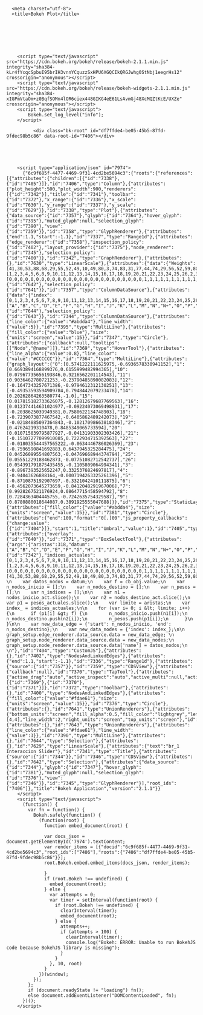 <!DOCTYPE html>
<html lang="en">
  
  <head>
    
      <meta charset="utf-8">
      <title>Bokeh Plot</title>
      
      
        
          
        
        
          
        <script type="text/javascript" src="https://cdn.bokeh.org/bokeh/release/bokeh-2.1.1.min.js" integrity="sha384-kLr4fYcqcSpbuI95brIH3vnnYCquzzSxHPU6XGQCIkQRGJwhg0StNbj1eegrHs12" crossorigin="anonymous"></script>
        <script type="text/javascript" src="https://cdn.bokeh.org/bokeh/release/bokeh-widgets-2.1.1.min.js" integrity="sha384-xIGPmVtaOm+z0BqfSOMn4lOR6ciex448GIKG4eE61LsAvmGj48XcMQZtKcE/UXZe" crossorigin="anonymous"></script>
        <script type="text/javascript">
            Bokeh.set_log_level("info");
        </script>
        
      
      
    
  </head>
  
  
  <body>
    
      
        
          
          
            
              <div class="bk-root" id="df7ffde4-be05-45b5-87fd-9fdec98b5c86" data-root-id="7406"></div>
            
          
        
      
      
        <script type="application/json" id="7974">
          {"6c9f685f-4477-4469-9f31-4cd2be5694c3":{"roots":{"references":[{"attributes":{"children":[{"id":"7338"},{"id":"7405"}]},"id":"7406","type":"Column"},{"attributes":{"plot_height":500,"plot_width":900,"renderers":[{"id":"7342"}],"title":{"id":"7341"},"toolbar":{"id":"7372"},"x_range":{"id":"7336"},"x_scale":{"id":"7630"},"y_range":{"id":"7337"},"y_scale":{"id":"7629"}},"id":"7338","type":"Plot"},{"attributes":{"data_source":{"id":"7357"},"glyph":{"id":"7364"},"hover_glyph":{"id":"7395"},"muted_glyph":null,"selection_glyph":{"id":"7390"},"view":{"id":"7359"}},"id":"7358","type":"GlyphRenderer"},{"attributes":{"end":1.1,"start":-1.1},"id":"7337","type":"Range1d"},{"attributes":{"edge_renderer":{"id":"7358"},"inspection_policy":{"id":"7402"},"layout_provider":{"id":"7375"},"node_renderer":{"id":"7345"},"selection_policy":{"id":"7400"}},"id":"7342","type":"GraphRenderer"},{"attributes":{},"id":"7630","type":"LinearScale"},{"attributes":{"data":{"Weights":[41,30,53,88,68,29,55,52,49,10,49,80,3,74,83,31,77,44,74,29,56,52,59,80,51,17,78,51,51,80,75,48,65,61,25,61,5,47,55,19,30,66,54,19,80,19,72,50,51,14,26,53,9,17,5,8,75,28,31,44,23,69,23,7,16,53,24,21,16,25,7,65,53,65,88,68,80,43,24,72,2,50,67,16,40,79,73,16,82,23,89,68,71,69,36,67,62,60,15,42,85,4,71,86,27,72,55,83,28,67,47,71,87,61,37,57,43,48,16,67,74,16,82,64,53,51,45,57,44,63,38,58,66,46,4,60,38,55,61,16,47,2,33,42,11,20,56,41,11,62,13,62,35,41,69,85,39,28,72,3,53,69,19,42,86,77,19,90,26,87,70,74,77,22,15,56,41,61,7,37,75,78,6,60,16,67,70,92,39,18,66,45,63,9,36,92,72,9,78,20,81,62,82,2,26,12,22,3,40,19,42,38,14,23,45,13,67,37,54,41,16,29,43,34,37,28,39,18,3,73,81,29,63,60,72,29,75,43,78,79,57,6,4,55,2,1,2,38,6,1,1,5,63,39,56,41,57,32,59,45,55,66,44,25,68,58,80,23,69,44,72,80,61,24,9,18,67,26,22,18,27,9,30,59,26,42,60,46,63,37,69,9,78,16,76,59,80,18,70,36,77,87,78,25,22,18,27,9,28,83,67,65,29,38,19,71,70,68],"end":[1,2,3,4,5,6,8,9,10,11,12,13,14,15,16,17,18,19,20,21,22,23,24,25,26,2,3,4,5,6,8,9,10,11,12,13,14,15,16,17,18,19,20,21,22,23,24,25,26,3,4,5,6,8,9,10,12,13,14,15,16,17,18,19,20,21,22,23,24,25,26,4,5,6,8,9,10,11,12,13,14,15,16,17,18,19,20,21,22,23,24,25,26,5,6,8,9,10,11,12,13,14,15,16,17,18,19,20,21,22,23,24,25,26,6,8,9,10,11,12,13,14,15,16,17,18,19,20,21,22,23,24,25,26,7,8,9,10,11,12,13,14,15,16,17,18,19,20,21,22,23,24,25,26,9,10,11,12,13,14,15,16,17,18,19,20,21,22,23,24,25,26,10,11,12,13,15,16,17,18,19,20,21,22,23,24,25,26,11,12,13,15,16,17,18,19,20,21,22,23,24,25,26,12,13,15,16,18,19,20,22,24,25,26,13,14,15,16,17,18,19,20,21,22,23,24,25,26,14,15,16,17,18,19,20,21,22,23,24,25,26,15,16,17,18,19,20,21,22,23,24,25,16,17,18,19,20,21,22,23,24,25,26,17,18,19,20,21,22,23,24,25,26,18,19,20,21,22,23,24,25,26,19,20,21,22,23,24,25,26,20,21,22,23,24,25,26,21,22,23,24,25,26,22,23,24,25,26,23,24,25,26,24,25,26,25,26,26],"start":[0,0,0,0,0,0,0,0,0,0,0,0,0,0,0,0,0,0,0,0,0,0,0,0,0,1,1,1,1,1,1,1,1,1,1,1,1,1,1,1,1,1,1,1,1,1,1,1,1,2,2,2,2,2,2,2,2,2,2,2,2,2,2,2,2,2,2,2,2,2,2,3,3,3,3,3,3,3,3,3,3,3,3,3,3,3,3,3,3,3,3,3,3,4,4,4,4,4,4,4,4,4,4,4,4,4,4,4,4,4,4,4,4,4,5,5,5,5,5,5,5,5,5,5,5,5,5,5,5,5,5,5,5,5,6,6,6,6,6,6,6,6,6,6,6,6,6,6,6,6,6,6,6,6,8,8,8,8,8,8,8,8,8,8,8,8,8,8,8,8,8,8,9,9,9,9,9,9,9,9,9,9,9,9,9,9,9,9,10,10,10,10,10,10,10,10,10,10,10,10,10,10,10,11,11,11,11,11,11,11,11,11,11,11,12,12,12,12,12,12,12,12,12,12,12,12,12,12,13,13,13,13,13,13,13,13,13,13,13,13,13,14,14,14,14,14,14,14,14,14,14,14,15,15,15,15,15,15,15,15,15,15,15,16,16,16,16,16,16,16,16,16,16,17,17,17,17,17,17,17,17,17,18,18,18,18,18,18,18,18,19,19,19,19,19,19,19,20,20,20,20,20,20,21,21,21,21,21,22,22,22,22,23,23,23,24,24,25]},"selected":{"id":"7642"},"selection_policy":{"id":"7641"}},"id":"7357","type":"ColumnDataSource"},{"attributes":{"data":{"index":[0,1,2,3,4,5,6,7,8,9,10,11,12,13,14,15,16,17,18,19,20,21,22,23,24,25,26],"name":["A","B","C","D","E","F","G","H","I","J","K","L","M","N","N+","O","P","K","R","S","T","U","V","W","X","Y","Z"]},"selected":{"id":"7644"},"selection_policy":{"id":"7643"}},"id":"7344","type":"ColumnDataSource"},{"attributes":{"line_color":{"value":"#abdda4"},"line_width":{"value":5}},"id":"7395","type":"MultiLine"},{"attributes":{"fill_color":{"value":"blue"},"size":{"units":"screen","value":15}},"id":"7347","type":"Circle"},{"attributes":{"callback":null,"tooltips":[["Nodo","@name"]]},"id":"7369","type":"HoverTool"},{"attributes":{"line_alpha":{"value":0.8},"line_color":{"value":"#CCCCCC"}},"id":"7364","type":"MultiLine"},{"attributes":{"graph_layout":{"0":[0.5741222111625975,-0.6936578330941152],"1":[0.6693894168899376,0.6155999482994365],"10":[0.07967735656193846,0.9216562201114543],"11":[0.9036462780721253,-0.23790485890082083],"12":[-0.1647343257671386,-0.9794612312130251],"13":[-0.49353593594909784,0.7948442079233478],"14":[0.20262864263580774,-1.0],"15":[0.017815182733626075,-0.12812679687769563],"16":[0.012374414631024977,-0.09224073069498931],"17":[-0.2038625039949381,0.7580622134748903],"18":[-0.7239073877467542,-0.6405862489242073],"19":[-0.02184885097364843,-0.10217098663818346],"2":[0.47624219310478,0.8485349065733594],"20":[0.010715039795877927,-0.04131903302303426],"21":[-0.15107277099910085,0.7222934715392563],"22":[-0.018035544457565222,-0.0634446786026369],"23":[-0.7596590841692883,0.6437945325284475],"24":[0.04526099554807563,-0.04769668944374794],"25":[0.05551229188462873,-0.07751082712542737],"26":[0.054391791875435455,-0.1105809064994341],"3":[-0.8967393525652247,0.3325376824697817],"4":[-0.94043626888164,-0.0007194263325261396],"5":[-0.8710875192907697,-0.3321042410111875],"6":[-0.4562073645273659,-0.8412048291967006],"7":[0.9928267521176924,0.08647715458594792],"8":[0.7284363404445755,-0.7242635754329587],"9":[0.8780880018644087,0.3891925555047688]}},"id":"7375","type":"StaticLayoutProvider"},{"attributes":{"fill_color":{"value":"#abdda4"},"size":{"units":"screen","value":15}},"id":"7381","type":"Circle"},{"attributes":{"end":100,"format":"0[.]00","js_property_callbacks":{"change:value":[{"id":"7404"}]},"start":1,"title":"Umbral","value":1},"id":"7405","type":"Slider"},{"attributes":{"overlay":{"id":"7640"}},"id":"7371","type":"BoxSelectTool"},{"attributes":{"args":{"aristas":318,"datum":["A","B","C","D","E","F","G","H","I","J","K","L","M","N","N+","O","P","K","R","S","T","U","V","W","X","Y","Z"],"graph_setup":{"id":"7342"},"indices_actuales":[0,1,2,3,4,5,6,7,8,9,10,11,12,13,14,15,16,17,18,19,20,21,22,23,24,25,26],"nodos_destino_act":[1,2,3,4,5,6,8,9,10,11,12,13,14,15,16,17,18,19,20,21,22,23,24,25,26,2,3,4,5,6,8,9,10,11,12,13,14,15,16,17,18,19,20,21,22,23,24,25,26,3,4,5,6,8,9,10,12,13,14,15,16,17,18,19,20,21,22,23,24,25,26,4,5,6,8,9,10,11,12,13,14,15,16,17,18,19,20,21,22,23,24,25,26,5,6,8,9,10,11,12,13,14,15,16,17,18,19,20,21,22,23,24,25,26,6,8,9,10,11,12,13,14,15,16,17,18,19,20,21,22,23,24,25,26,7,8,9,10,11,12,13,14,15,16,17,18,19,20,21,22,23,24,25,26,9,10,11,12,13,14,15,16,17,18,19,20,21,22,23,24,25,26,10,11,12,13,15,16,17,18,19,20,21,22,23,24,25,26,11,12,13,15,16,17,18,19,20,21,22,23,24,25,26,12,13,15,16,18,19,20,22,24,25,26,13,14,15,16,17,18,19,20,21,22,23,24,25,26,14,15,16,17,18,19,20,21,22,23,24,25,26,15,16,17,18,19,20,21,22,23,24,25,16,17,18,19,20,21,22,23,24,25,26,17,18,19,20,21,22,23,24,25,26,18,19,20,21,22,23,24,25,26,19,20,21,22,23,24,25,26,20,21,22,23,24,25,26,21,22,23,24,25,26,22,23,24,25,26,23,24,25,26,24,25,26,25,26,26],"nodos_inicio_act":[0,0,0,0,0,0,0,0,0,0,0,0,0,0,0,0,0,0,0,0,0,0,0,0,0,1,1,1,1,1,1,1,1,1,1,1,1,1,1,1,1,1,1,1,1,1,1,1,1,2,2,2,2,2,2,2,2,2,2,2,2,2,2,2,2,2,2,2,2,2,2,3,3,3,3,3,3,3,3,3,3,3,3,3,3,3,3,3,3,3,3,3,3,4,4,4,4,4,4,4,4,4,4,4,4,4,4,4,4,4,4,4,4,4,5,5,5,5,5,5,5,5,5,5,5,5,5,5,5,5,5,5,5,5,6,6,6,6,6,6,6,6,6,6,6,6,6,6,6,6,6,6,6,6,8,8,8,8,8,8,8,8,8,8,8,8,8,8,8,8,8,8,9,9,9,9,9,9,9,9,9,9,9,9,9,9,9,9,10,10,10,10,10,10,10,10,10,10,10,10,10,10,10,11,11,11,11,11,11,11,11,11,11,11,12,12,12,12,12,12,12,12,12,12,12,12,12,12,13,13,13,13,13,13,13,13,13,13,13,13,13,14,14,14,14,14,14,14,14,14,14,14,15,15,15,15,15,15,15,15,15,15,15,16,16,16,16,16,16,16,16,16,16,17,17,17,17,17,17,17,17,17,18,18,18,18,18,18,18,18,19,19,19,19,19,19,19,20,20,20,20,20,20,21,21,21,21,21,22,22,22,22,23,23,23,24,24,25],"pesos_actuales":[41,30,53,88,68,29,55,52,49,10,49,80,3,74,83,31,77,44,74,29,56,52,59,80,51,17,78,51,51,80,75,48,65,61,25,61,5,47,55,19,30,66,54,19,80,19,72,50,51,14,26,53,9,17,5,8,75,28,31,44,23,69,23,7,16,53,24,21,16,25,7,65,53,65,88,68,80,43,24,72,2,50,67,16,40,79,73,16,82,23,89,68,71,69,36,67,62,60,15,42,85,4,71,86,27,72,55,83,28,67,47,71,87,61,37,57,43,48,16,67,74,16,82,64,53,51,45,57,44,63,38,58,66,46,4,60,38,55,61,16,47,2,33,42,11,20,56,41,11,62,13,62,35,41,69,85,39,28,72,3,53,69,19,42,86,77,19,90,26,87,70,74,77,22,15,56,41,61,7,37,75,78,6,60,16,67,70,92,39,18,66,45,63,9,36,92,72,9,78,20,81,62,82,2,26,12,22,3,40,19,42,38,14,23,45,13,67,37,54,41,16,29,43,34,37,28,39,18,3,73,81,29,63,60,72,29,75,43,78,79,57,6,4,55,2,1,2,38,6,1,1,5,63,39,56,41,57,32,59,45,55,66,44,25,68,58,80,23,69,44,72,80,61,24,9,18,67,26,22,18,27,9,30,59,26,42,60,46,63,37,69,9,78,16,76,59,80,18,70,36,77,87,78,25,22,18,27,9,28,83,67,65,29,38,19,71,70,68]},"code":"\n    \n    var datos_nodos = datum;\n    var f = cb_obj.value;\n    var n_nodos_inicio = [];\n    var n_nodos_destino = [];\n    var n_pesos = [];\n    var n_indices = [];\n\n    var n1 = nodos_inicio_act.slice();\n    var n2 = nodos_destino_act.slice();\n    var p1 = pesos_actuales.slice();\n    var limite = aristas;\n    var index_ = indices_actuales;\n\n    for (var i= 0; i &lt; limite; i++) {\n      if (p1[i] &gt; f) {\n        n_nodos_inicio.push(n1[i]);\n        n_nodos_destino.push(n2[i]);\n        n_pesos.push(p1[i]);\n      }\n    }\n\n    var new_data_edge = {'start': n_nodos_inicio, 'end': n_nodos_destino};\n    var new_data_nodes = {'index': index_};\n\n    graph_setup.edge_renderer.data_source.data = new_data_edge; \n    graph_setup.node_renderer.data_source.data = new_data_nodes;\n    graph_setup.node_renderer.data_source.data['name'] = datos_nodos;\n    \n"},"id":"7404","type":"CustomJS"},{"attributes":{},"id":"7402","type":"NodesAndLinkedEdges"},{"attributes":{"end":1.1,"start":-1.1},"id":"7336","type":"Range1d"},{"attributes":{"source":{"id":"7357"}},"id":"7359","type":"CDSView"},{"attributes":{"callback":null},"id":"7370","type":"TapTool"},{"attributes":{"active_drag":"auto","active_inspect":"auto","active_multi":null,"active_scroll":"auto","active_tap":"auto","tools":[{"id":"7369"},{"id":"7370"},{"id":"7371"}]},"id":"7372","type":"Toolbar"},{"attributes":{},"id":"7400","type":"NodesAndLinkedEdges"},{"attributes":{"fill_color":{"value":"#fdae61"},"size":{"units":"screen","value":15}},"id":"7376","type":"Circle"},{"attributes":{},"id":"7641","type":"UnionRenderers"},{"attributes":{"bottom_units":"screen","fill_alpha":0.5,"fill_color":"lightgrey","left_units":"screen","level":"overlay","line_alpha":1.0,"line_color":"black","line_dash":[4,4],"line_width":2,"right_units":"screen","top_units":"screen"},"id":"7640","type":"BoxAnnotation"},{"attributes":{},"id":"7643","type":"UnionRenderers"},{"attributes":{"line_color":{"value":"#fdae61"},"line_width":{"value":3}},"id":"7390","type":"MultiLine"},{"attributes":{},"id":"7644","type":"Selection"},{"attributes":{},"id":"7629","type":"LinearScale"},{"attributes":{"text":"br_1 Interaccion Slider"},"id":"7341","type":"Title"},{"attributes":{"source":{"id":"7344"}},"id":"7346","type":"CDSView"},{"attributes":{},"id":"7642","type":"Selection"},{"attributes":{"data_source":{"id":"7344"},"glyph":{"id":"7347"},"hover_glyph":{"id":"7381"},"muted_glyph":null,"selection_glyph":{"id":"7376"},"view":{"id":"7346"}},"id":"7345","type":"GlyphRenderer"}],"root_ids":["7406"]},"title":"Bokeh Application","version":"2.1.1"}}
        </script>
        <script type="text/javascript">
          (function() {
            var fn = function() {
              Bokeh.safely(function() {
                (function(root) {
                  function embed_document(root) {
                    
                  var docs_json = document.getElementById('7974').textContent;
                  var render_items = [{"docid":"6c9f685f-4477-4469-9f31-4cd2be5694c3","root_ids":["7406"],"roots":{"7406":"df7ffde4-be05-45b5-87fd-9fdec98b5c86"}}];
                  root.Bokeh.embed.embed_items(docs_json, render_items);
                
                  }
                  if (root.Bokeh !== undefined) {
                    embed_document(root);
                  } else {
                    var attempts = 0;
                    var timer = setInterval(function(root) {
                      if (root.Bokeh !== undefined) {
                        clearInterval(timer);
                        embed_document(root);
                      } else {
                        attempts++;
                        if (attempts > 100) {
                          clearInterval(timer);
                          console.log("Bokeh: ERROR: Unable to run BokehJS code because BokehJS library is missing");
                        }
                      }
                    }, 10, root)
                  }
                })(window);
              });
            };
            if (document.readyState != "loading") fn();
            else document.addEventListener("DOMContentLoaded", fn);
          })();
        </script>
    
  </body>
  
</html>
